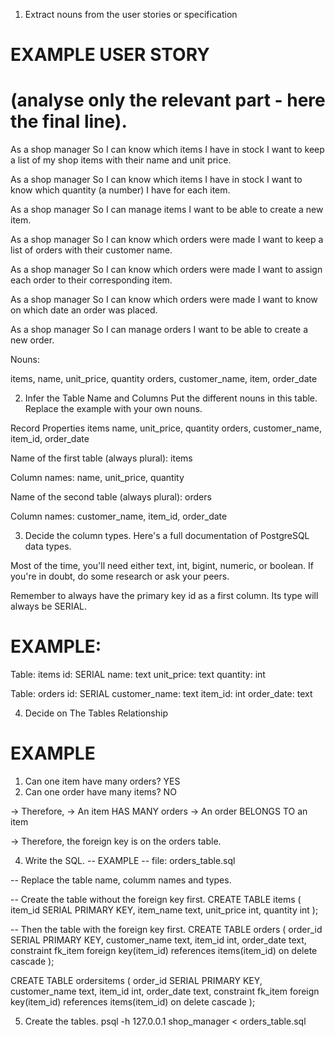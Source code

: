 1. Extract nouns from the user stories or specification
# EXAMPLE USER STORY
# (analyse only the relevant part - here the final line).

As a shop manager
So I can know which items I have in stock
I want to keep a list of my shop items with their name and unit price.

As a shop manager
So I can know which items I have in stock
I want to know which quantity (a number) I have for each item.

As a shop manager
So I can manage items
I want to be able to create a new item.

As a shop manager
So I can know which orders were made
I want to keep a list of orders with their customer name.

As a shop manager
So I can know which orders were made
I want to assign each order to their corresponding item.

As a shop manager
So I can know which orders were made
I want to know on which date an order was placed. 

As a shop manager
So I can manage orders
I want to be able to create a new order.

Nouns:

items, name, unit_price, quantity 
orders, customer_name, item, order_date

2. Infer the Table Name and Columns
Put the different nouns in this table. Replace the example with your own nouns.

Record	Properties
items name, unit_price, quantity 
orders, customer_name, item_id, order_date

Name of the first table (always plural): items

Column names: name, unit_price, quantity 

Name of the second table (always plural): orders

Column names: customer_name, item_id, order_date

3. Decide the column types.
Here's a full documentation of PostgreSQL data types.

Most of the time, you'll need either text, int, bigint, numeric, or boolean. If you're in doubt, do some research or ask your peers.

Remember to always have the primary key id as a first column. Its type will always be SERIAL.

# EXAMPLE:

Table: items
id: SERIAL
name: text
unit_price: text
quantity: int

Table: orders
id: SERIAL
customer_name: text
item_id: int
order_date: text

4. Decide on The Tables Relationship

# EXAMPLE

1. Can one item have many orders? YES
2. Can one order have many items? NO

-> Therefore,
-> An item HAS MANY orders
-> An order BELONGS TO an item

-> Therefore, the foreign key is on the orders table.

4. Write the SQL.
-- EXAMPLE
-- file: orders_table.sql

-- Replace the table name, columm names and types.

-- Create the table without the foreign key first.
CREATE TABLE items (
  item_id SERIAL PRIMARY KEY,
  item_name text,
  unit_price int,
  quantity int
);

-- Then the table with the foreign key first.
CREATE TABLE orders (
  order_id SERIAL PRIMARY KEY,
  customer_name text,
  item_id int,
  order_date text,
  constraint fk_item foreign key(item_id)
    references items(item_id)
    on delete cascade
);

CREATE TABLE ordersitems (
  order_id SERIAL PRIMARY KEY,
  customer_name text,
  item_id int,
  order_date text,
  constraint fk_item foreign key(item_id)
    references items(item_id)
    on delete cascade
);

5. Create the tables.
psql -h 127.0.0.1 shop_manager < orders_table.sql